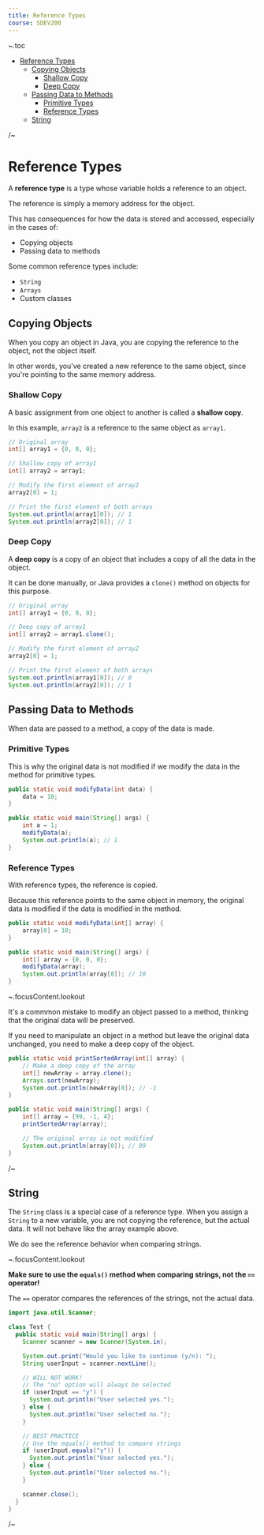 ```yaml
---
title: Reference Types
course: SDEV200
---
```


~.toc

- [Reference Types](#reference-types)
  - [Copying Objects](#copying-objects)
    - [Shallow Copy](#shallow-copy)
    - [Deep Copy](#deep-copy)
  - [Passing Data to Methods](#passing-data-to-methods)
    - [Primitive Types](#primitive-types)
    - [Reference Types](#reference-types-1)
  - [String](#string)

/~

# Reference Types

A **reference type** is a type whose variable holds a reference to an object.

The reference is simply a memory address for the object.

This has consequences for how the data is stored and accessed, especially in the cases of:

- Copying objects
- Passing data to methods

Some common reference types include:

- `String`
- `Arrays`
- Custom classes

## Copying Objects

When you copy an object in Java, you are copying the reference to the object, not the object itself.

In other words, you've created a new reference to the same object, since you're pointing to the same memory address.

### Shallow Copy

A basic assignment from one object to another is called a **shallow copy**.

In this example, `array2` is a reference to the same object as `array1`.

```java
// Original array
int[] array1 = {0, 0, 0};

// Shallow copy of array1
int[] array2 = array1;

// Modify the first element of array2
array2[0] = 1;

// Print the first element of both arrays
System.out.println(array1[0]); // 1
System.out.println(array2[0]); // 1
```

### Deep Copy

A **deep copy** is a copy of an object that includes a copy of all the data in the object.

It can be done manually, or Java provides a `clone()` method on objects for this purpose.

```java
// Original array
int[] array1 = {0, 0, 0};

// Deep copy of array1
int[] array2 = array1.clone();

// Modify the first element of array2
array2[0] = 1;

// Print the first element of both arrays
System.out.println(array1[0]); // 0
System.out.println(array2[0]); // 1
```

## Passing Data to Methods

When data are passed to a method, a copy of the data is made.

### Primitive Types

This is why the original data is not modified if we modify the data in the method for primitive types.

```java
public static void modifyData(int data) {
    data = 10;
}

public static void main(String[] args) {
    int a = 1;
    modifyData(a);
    System.out.println(a); // 1
}
```

### Reference Types

With reference types, the reference is copied.

Because this reference points to the same object in memory, the original data is modified if the data is modified in the method.

```java
public static void modifyData(int[] array) {
    array[0] = 10;
}

public static void main(String[] args) {
    int[] array = {0, 0, 0};
    modifyData(array);
    System.out.println(array[0]); // 10
}
```

~.focusContent.lookout

It's a commmon mistake to modify an object passed to a method, thinking that the original data will be preserved.

If you need to manipulate an object in a method but leave the original data unchanged, you need to make a deep copy of the object.

```java
public static void printSortedArray(int[] array) {
    // Make a deep copy of the array
    int[] newArray = array.clone();
    Arrays.sort(newArray);
    System.out.println(newArray[0]); // -1
}

public static void main(String[] args) {
    int[] array = {99, -1, 4};
    printSortedArray(array);

    // The original array is not modified
    System.out.println(array[0]); // 99
}
```

/~

## String

The `String` class is a special case of a reference type. When you assign a `String` to a new variable, you are not copying the reference, but the actual data. It will not behave like the array example above.

We do see the reference behavior when comparing strings.

~.focusContent.lookout

**Make sure to use the `equals()` method when comparing strings, not the `==` operator!**

The `==` operator compares the references of the strings, not the actual data.

```java
import java.util.Scanner;

class Test {
  public static void main(String[] args) {
    Scanner scanner = new Scanner(System.in);

    System.out.print("Would you like to continue (y/n): ");
    String userInput = scanner.nextLine();

    // WILL NOT WORK!
    // The "no" option will always be selected
    if (userInput == "y") {
      System.out.println("User selected yes.");
    } else {
      System.out.println("User selected no.");
    }

    // BEST PRACTICE
    // Use the equals() method to compare strings
    if (userInput.equals("y")) {
      System.out.println("User selected yes.");
    } else {
      System.out.println("User selected no.");
    }

    scanner.close();
  }
}
```

/~
